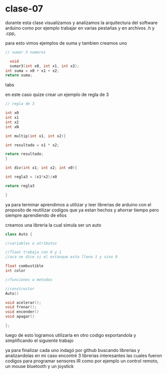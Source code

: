 # clase-07

durante esta clase visualizamos y analizamos la arquitectura del software arduino como por ejemplo trabajar en varias pestañas y en archivos .h y .cpp,

para esto vimos ejemplos de suma y tambien creamos uno

```cpp
// sumar 3 numeros

  void
  sumar3(int x0, int x1, int x2);
int suma = x0 + x1 + x2;
return suma;
```
tabs

en este caso quize crear un ejemplo de regla de 3
```cpp
// regla de 3

int x0
int x1
int x2
int xN

int multip(int x1, int x2){

int resultado = x1 * x2;

return resultado;
}

int div(int x1; int x2; int x0){

int regla3 = (x1*x2)/x0

return regla3

}
```
ya para terminar aprendimos a utilizar y leer librerias de arduino con el proposito de reutilizar codigos que ya estan hechos y ahorrar tiempo pero siempre aprendiendo de ellos

creamos una libreria la cual simula ser un auto 
```cpp
class Auto {

//variables o atributos

//float trabaja con 0 y 1
//aca se dice si el estanque esta lleno 1 y sino 0

float combustible
int color

//funciones o metodos

//constructor
Auto()

void acelerar();
void frenar();
void encender()
void apagar()

};
```

luego de esto logramos utilizarla en otro codigo exportandola y simplificando el siguiente trabajo

ya para finalizar
cada uno indagó por github buscando librerias y analizandolas
en mi caso encontré 3 librerias interesantes las cuales fueron codigos para programar sensores IR como por ejemplo un control remoto, un mouse bluetooth y un joystick

